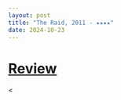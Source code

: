 ```yaml
---
layout: post
title: "The Raid, 2011 - ★★★★"
date: 2024-10-23
---
```


# [Review](https://letterboxd.com/pavlesap/film/the-raid-2011/)

<
